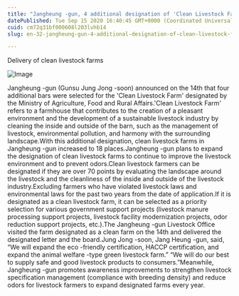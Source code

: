 ```yaml
---
title: "Jangheung -gun, 4 additional designation of 'Clean Livestock Farm' by the Ministry of Agriculture"
datePublished: Tue Sep 15 2020 16:40:45 GMT+0000 (Coordinated Universal Time)
cuid: cm72q31bf000608l203lvhb14
slug: en-32-jangheung-gun-4-additional-designation-of-clean-livestock-farm-by-the-ministry-of-agriculture

---
```



Delivery of clean livestock farms

![Image](https://cdn.hashnode.com/res/hashnode/image/upload/v1739413828752/68a3be2b-bca4-4b6d-933f-a5482f262411.jpeg)

Jangheung -gun (Gunsu Jung Jong -soon) announced on the 14th that four additional bars were selected for the 'Clean Livestock Farm' designated by the Ministry of Agriculture, Food and Rural Affairs.'Clean Livestock Farm' refers to a farmhouse that contributes to the creation of a pleasant environment and the development of a sustainable livestock industry by cleaning the inside and outside of the barn, such as the management of livestock, environmental pollution, and harmony with the surrounding landscape.With this additional designation, clean livestock farms in Jangheung -gun increased to 18 places.Jangheung -gun plans to expand the designation of clean livestock farms to continue to improve the livestock environment and to prevent odors.Clean livestock farmers can be designated if they are over 70 points by evaluating the landscape around the livestock and the cleanliness of the inside and outside of the livestock industry.Excluding farmers who have violated livestock laws and environmental laws for the past two years from the date of application.If it is designated as a clean livestock farm, it can be selected as a priority selection for various government support projects (livestock manure processing support projects, livestock facility modernization projects, odor reduction support projects, etc.).The Jangheung -gun Livestock Office visited the farm designated as a clean farm on the 14th and delivered the designated letter and the board.Jung Jong -soon, Jang Heung -gun, said, “We will expand the eco -friendly certification, HACCP certification, and expand the animal welfare -type green livestock farm.” “We will do our best to supply safe and good livestock products to consumers.”Meanwhile, Jangheung -gun promotes awareness improvements to strengthen livestock specification management (compliance with breeding density) and reduce odors for livestock farmers to expand designated farms every year.